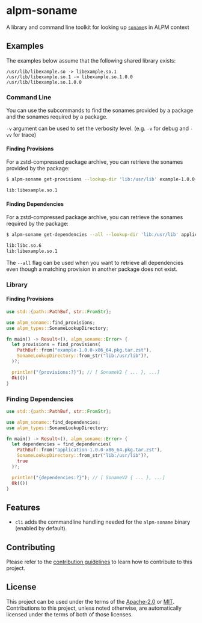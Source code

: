 # alpm-soname

A library and command line toolkit for looking up [`soname`]s in ALPM context

[`soname`]: https://alpm.archlinux.page/specifications/alpm-soname.7.html

## Examples

The examples below assume that the following shared library exists:

```plaintext
/usr/lib/libexample.so -> libexample.so.1
/usr/lib/libexample.so.1 -> libexample.so.1.0.0
/usr/lib/libexample.so.1.0.0
```

### Command Line

You can use the subcommands to find the sonames provided by a package and the sonames required by a package.

`-v` argument can be used to set the verbosity level. (e.g. `-v` for debug and `-vv` for trace)

#### Finding Provisions

For a zstd-compressed package archive, you can retrieve the sonames provided by the package:

```bash
$ alpm-soname get-provisions --lookup-dir 'lib:/usr/lib' example-1.0.0-x86_64.pkg.tar.zst

lib:libexample.so.1
```

#### Finding Dependencies

For a zstd-compressed package archive, you can retrieve the sonames required by the package:

```bash
$ alpm-soname get-dependencies --all --lookup-dir 'lib:/usr/lib' application-1.0.0-x86_64.pkg.tar.zst

lib:libc.so.6
lib:libexample.so.1
```

The `--all` flag can be used when you want to retrieve all dependencies even though a matching provision in another package does not exist.

### Library

#### Finding Provisions

```rust no_run
use std::{path::PathBuf, str::FromStr};

use alpm_soname::find_provisions;
use alpm_types::SonameLookupDirectory;

fn main() -> Result<(), alpm_soname::Error> {
  let provisions = find_provisions(
    PathBuf::from("example-1.0.0-x86_64.pkg.tar.zst"),
    SonameLookupDirectory::from_str("lib:/usr/lib")?,
  )?;

  println!("{provisions:?}"); // [ SonameV2 { ... }, ...]
  Ok(())
}
```

### Finding Dependencies

```rust no_run
use std::{path::PathBuf, str::FromStr};

use alpm_soname::find_dependencies;
use alpm_types::SonameLookupDirectory;

fn main() -> Result<(), alpm_soname::Error> {
  let dependencies = find_dependencies(
    PathBuf::from("application-1.0.0-x86_64.pkg.tar.zst"),
    SonameLookupDirectory::from_str("lib:/usr/lib")?,
    true
  )?;

  println!("{dependencies:?}"); // [ SonameV2 { ... }, ...]
  Ok(())
}
```

## Features

- `cli` adds the commandline handling needed for the `alpm-soname` binary (enabled by default).

## Contributing

Please refer to the [contribution guidelines] to learn how to contribute to this project.

## License

This project can be used under the terms of the [Apache-2.0] or [MIT].
Contributions to this project, unless noted otherwise, are automatically licensed under the terms of both of those licenses.

[contribution guidelines]: ../CONTRIBUTING.md
[Apache-2.0]: ../LICENSES/Apache-2.0.txt
[MIT]: ../LICENSES/MIT.txt

